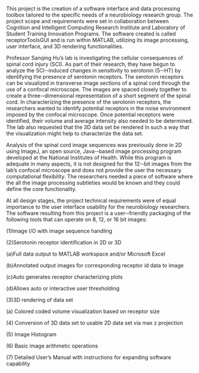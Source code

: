 This
project
is
the
creation
of
a
software
interface
and
data
processing
toolbox
tailored
to
the
specific
needs
of
a
neurobiology
research
group.
The
project
scope
and
requirements
were
set
in
collaboration
between
Cognition
and
Intelligent
Computing
Research
Institute
and
Laboratory
of
Student
Training
Innovation
Programs.
The
software
created
is
called
receptorToolsGUI
and
is
run
within
MATLAB,
utilizing
its
image
processing,
user
interface,
and
3D
rendering
functionalities.

Professor
Sanqing
Hu’s
lab
is
investigating
the
cellular
consequences
of
spinal
cord
injury
(SCI).
As
part
of
their
research,
they
have
begun
to
analyze
the
SCI-­‐induced
changes
in
sensitivity
to
serotonin
(5-­‐HT)
by
identifying
the
presence
of
serotonin
receptors.
The
serotonin
receptors
can
be
visualized
in
transverse
image
sections
of
a
spinal
cord
through
the
use
of
a
confocal
microscope.
The
images
are
spaced
closely
together
to
create
a
three-­‐dimensional
representation
of
a
short
segment
of
the
spinal
cord.
In
characterizing
the
presence
of
the
serotonin
receptors,
the
researchers
wanted
to
identify
potential
receptors
in
the
noise
environment
imposed
by
the
confocal
microscope.
Once
potential
receptors
were
identified,
their
volume
and
average
intensity
also
needed
to
be
determined.
The
lab
also
requested
that
the
3D
data
set
be
rendered
in
such
a
way
that
the
visualization
might
help
to
characterize
the
data
set.



Analysis
of
the
spinal
cord
image
sequences
was
previously
done
in
2D
using
ImageJ,
an
open
source,
Java-­‐based
image
processing
program
developed
at
the
National
Institutes
of
Health.
While
this
program
is
adequate
in
many
aspects,
it
is
not
designed
for
the
12-­‐bit
images
from
the
lab’s
confocal
microscope
and
does
not
provide
the
user
the
necessary
computational
flexibility.
The
researchers
needed
a
piece
of
software
where
the
all
the
image
processing
subtleties
would
be
known
and
they
could
define
the
core
functionality.



At
all
design
stages,
the
project
technical
requirements
were
of
equal
importance
to
the
user
interface
usability
for
the
neurobiology
researchers.
The
software
resulting
from
this
project
is
a
user-­‐friendly
packaging
of
the
following
tools
that
can
operate
on
8,
12,
or
16
bit
images:

(1)Image
I/O
with
image
sequence
handling

(2)Serotonin
receptor
identification
in
2D
or
3D

(a)Full
data
output
to
MATLAB
workspace
and/or
Microsoft
Excel

(b)Annotated
output
images
for
corresponding
receptor
id
data
to
image

(c)Auto
generates
receptor
characterizing
plots

(d)Allows
auto
or
interactive
user
thresholding

(3)3D
rendering
of
data
set

(a) Colored
coded
volume
visualization
based
on
receptor
size

(4) Conversion
of
3D
data
set
to
usable
2D
data
set
via
max
z
projection

(5) Image
Histogram

(6) Basic
image
arithmetic
operations

(7) Detailed
User’s
Manual
with
instructions
for
expanding
software
capability
